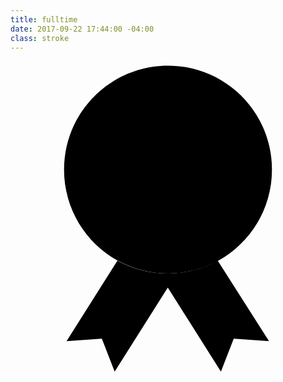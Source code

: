 ```yaml
---
title: fulltime
date: 2017-09-22 17:44:00 -04:00
class: stroke
---
```

<svg version="1.1" xmlns="http://www.w3.org/2000/svg" xmlns:xlink="http://www.w3.org/1999/xlink" x="0px" y="0px"
	 viewBox="0 0 150 150" style="enable-background:new 0 0 150 150;" xml:space="preserve">
<g>
	<path d="M93.5,49.4l-12-6.6L87,80.5h-5.2l-5.2-23.7h-3l-5.2,23.7h-5.2l5.5-37.9l-12.3,6.8L54.2,45l17.9-9.6
		c-2.1-1.1-3.6-3.3-3.6-5.9c0-3.7,3-6.7,6.7-6.7s6.7,3,6.7,6.7c0,2.6-1.5,4.8-3.6,5.9L95.8,45L93.5,49.4z"/>
</g>
<path d="M124.5,51.7c0,18.7-10.3,34.9-25.6,43.4c-5.9,3.2-12.5,5.3-19.6,5.9c-1.4,0.1-2.8,0.2-4.3,0.2s-2.9-0.1-4.3-0.2
	c-7.1-0.6-13.7-2.7-19.6-5.9c-15.3-8.4-25.6-24.7-25.6-43.4C25.5,24.3,47.7,2.2,75,2.2S124.5,24.3,124.5,51.7z"/>
<g>
	<path d="M123.1,133.4l-16.8-1.2l-6.1,15.7l-25.3-40l-25.3,40l-6.1-15.7l-16.8,1.2l24.2-38.3c5.9,3.2,12.5,5.3,19.6,5.9
		c1.4,0.1,2.8,0.2,4.3,0.2s2.9-0.1,4.3-0.2c7.1-0.6,13.7-2.7,19.6-5.9L123.1,133.4z"/>
</g>
<circle cx="75" cy="51.7" r="40.2"/>
</svg>
